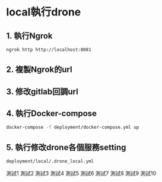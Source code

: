 # local執行drone

## 1. 執行Ngrok
```bash
ngrok http http://localhost:8081
```

## 2. 複製Ngrok的url

## 3. 修改gitlab回調url

## 4. 執行Docker-compose
```bash
docker-compose -f deployment/docker-compose.yml up
```

## 5. 執行修改drone各個服務setting
```bash
deployment/local/.drone_local.yml
```


測試1 測試2 測試3 測試4 測試5 測試6 測試7 測試8 測試9 測試10